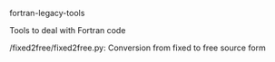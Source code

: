 fortran-legacy-tools

Tools to deal with Fortran code

/fixed2free/fixed2free.py: Conversion from fixed to free source form


